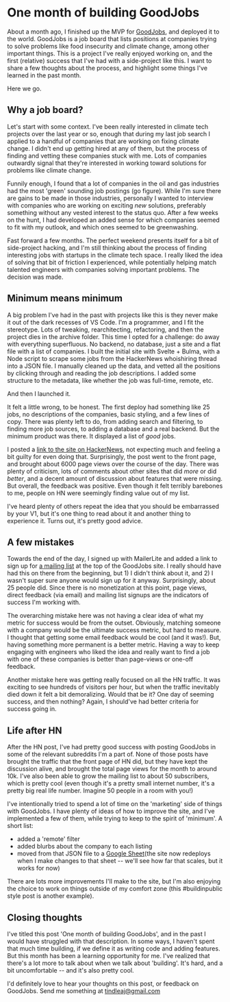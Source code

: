 # One month of building GoodJobs

About a month ago, I finished up the MVP for [GoodJobs](https://goodjobs.careers), and deployed it to the world. GoodJobs is a job board that lists positions at companies trying to solve problems like food insecurity and climate change, among other important things. This is a project I've really enjoyed working on, and the first (relative) success that I've had with a side-project like this. I want to share a few thoughts about the process, and highlight some things I've learned in the past month.

Here we go.

## Why a job board?

Let's start with some context. I've been really interested in climate tech projects over the last year or so, enough that during my last job search I applied to a handful of companies that are working on fixing climate change. I didn't end up getting hired at any of them, but the process of finding and vetting these companies stuck with me. Lots of companies outwardly signal that they're interested in working toward solutions for problems like climate change.

Funnily enough, I found that a lot of companies in the oil and gas industries had the most 'green' sounding job postings (go figure). While I'm sure there are gains to be made in those industries, personally I wanted to interview with companies who are working on exciting _new_ solutions, preferably something without any vested interest to the status quo. After a few weeks on the hunt, I had developed an added sense for which companies seemed to fit with my outlook, and which ones seemed to be greenwashing.

Fast forward a few months. The perfect weekend presents itself for a bit of side-project hacking, and I'm still thinking about the process of finding interesting jobs with startups in the climate tech space. I really liked the idea of solving that bit of friction I experienced, while potentially helping match talented engineers with companies solving important problems. The decision was made.

## Minimum means minimum

A big problem I've had in the past with projects like this is they never make it out of the dark recesses of VS Code. I'm a programmer, and I fit the stereotype. Lots of tweaking, rearchitecting, refactoring, and then the project dies in the archive folder. This time I opted for a challenge: do away with everything superfluous. No backend, no database, just a site and a flat file with a list of companies. I built the initial site with Svelte + Bulma, with a Node script to scrape some jobs from the HackerNews whoishiring thread into a JSON file. I manually cleaned up the data, and vetted all the positions by clicking through and reading the job descriptions. I added some structure to the metadata, like whether the job was full-time, remote, etc.

And then I launched it.

It felt a little wrong, to be honest. The first deploy had something like 25 jobs, no descriptions of the companies, basic styling, and a few lines of copy. There was plenty left to do, from adding search and filtering, to finding more job sources, to adding a database and a real backend. But the minimum product was there. It displayed a list of _good_ jobs.

I posted a [link to the site on HackerNews](https://news.ycombinator.com/item?id=26858935), not expecting much and feeling a bit guilty for even doing that. Surprisingly, the post went to the front page, and brought about 6000 page views over the course of the day. There was plenty of criticism, lots of comments about other sites that did _more_ or did _better_, and a decent amount of discussion about features that were missing. But overall, the feedback was positive. Even though it felt terribly barebones to me, people on HN were seemingly finding value out of my list.

I've heard plenty of others repeat the idea that you should be embarrassed by your V1, but it's one thing to read about it and another thing to experience it. Turns out, it's pretty good advice.

## A few mistakes

Towards the end of the day, I signed up with MailerLite and added a link to sign up for [a mailing list](https://landing.mailerlite.com/webforms/landing/g8q6s7) at the top of the GoodJobs site. I really should have had this on there from the beginning, but 1) I didn't think about it, and 2) I wasn't super sure anyone would sign up for it anyway. Surprisingly, about 25 people did. Since there is no monetization at this point, page views, direct feedback (via email) and mailing list signups are the indicators of success I'm working with.

The overarching mistake here was not having a clear idea of what my metric for success would be from the outset. Obviously, matching someone with a company would be the ultimate success metric, but hard to measure. I thought that getting some email feedback would be cool (and it was!). But, having something more permanent is a better metric. Having a way to keep engaging with engineers who liked the idea and really want to find a job with one of these companies is better than page-views or one-off feedback.

Another mistake here was getting really focused on all the HN traffic. It was exciting to see hundreds of visitors per hour, but when the traffic inevitably died down it felt a bit demoralizing. Would that be it? One day of seeming success, and then nothing? Again, I should've had better criteria for success going in.

## Life after HN

After the HN post, I've had pretty good success with posting GoodJobs in some of the relevant subreddits I'm a part of. None of those posts have brought the traffic that the front page of HN did, but they have kept the discussion alive, and brought the total page views for the month to around 10k. I've also been able to grow the mailing list to about 50 subscribers, which is pretty cool (even though it's a pretty small internet number, it's a pretty big real life number. Imagine 50 people in a room with you!)

I've intentionally tried to spend a lot of time on the 'marketing' side of things with GoodJobs. I have plenty of ideas of how to improve the site, and I've implemented a few of them, while trying to keep to the spirit of 'minimum'. A short list:

- added a 'remote' filter
- added blurbs about the company to each listing
- moved from that JSON file to a [Google Sheet](https://docs.google.com/spreadsheets/d/1Age2wYbTXQubhXkCqHvhZV364ZDvhzUKCud5eKU3ahg/edit#gid=0)(the site now redeploys when I make changes to that sheet -- we'll see how far that scales, but it works for now)

There are lots more improvements I'll make to the site, but I'm also enjoying the choice to work on things outside of my comfort zone (this #buildinpublic style post is another example).

## Closing thoughts

I've titled this post 'One month of building GoodJobs', and in the past I would have struggled with that description. In some ways, I haven't spent that much time building, if we define it as writing code and adding features. But this month has been a learning opportunity for me. I've realized that there's a lot more to talk about when we talk about 'building'. It's hard, and a bit uncomfortable -- and it's also pretty cool.

I'd definitely love to hear your thoughts on this post, or feedback on GoodJobs. Send me something at [tindleaj@gmail.com](mailto:tindleaj@gmail.com)

